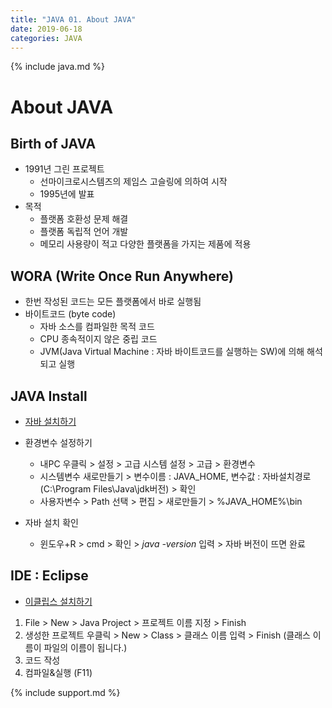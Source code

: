 ```yaml
---
title: "JAVA 01. About JAVA"
date: 2019-06-18
categories: JAVA
---
```


{% include java.md %}

# About JAVA

## Birth of JAVA
- 1991년 그린 프로젝트
  - 선마이크로시스템즈의 제임스 고슬링에 의하여 시작
  - 1995년에 발표
- 목적
  - 플랫폼 호환성 문제 해결
  - 플랫폼 독립적 언어 개발
  - 메모리 사용량이 적고 다양한 플랫폼을 가지는 제품에 적용

## WORA (Write Once Run Anywhere)
- 한번 작성된 코드는 모든 플랫폼에서 바로 실행됨
- 바이트코드 (byte code)
  - 자바 소스를 컴파일한 목적 코드
  - CPU 종속적이지 않은 중립 코드
  - JVM(Java Virtual Machine : 자바 바이트코드를 실행하는 SW)에 의해 해석되고 실행
  
## JAVA Install

* [자바 설치하기](https://www.oracle.com/technetwork/java/javase/downloads/index-jsp-138363.html)

* 환경변수 설정하기
  * 내PC 우클릭 > 설정 > 고급 시스템 설정 > 고급 > 환경변수
  * 시스템변수 새로만들기 > 변수이름 : JAVA_HOME, 변수값 : 자바설치경로(C:\Program Files\Java\jdk버전) > 확인
  * 사용자변수 > Path 선택 > 편집 > 새로만들기 > %JAVA_HOME%\bin
  
* 자바 설치 확인
  * 윈도우+R > cmd > 확인 > *java -version* 입력 > 자바 버전이 뜨면 완료

## IDE : Eclipse

* [이클립스 설치하기](https://eclipse.org)

1. File > New > Java Project > 프로젝트 이름 지정 > Finish
2. 생성한 프로젝트 우클릭 > New > Class > 클래스 이름 입력 > Finish (클래스 이름이 파일의 이름이 됩니다.)
3. 코드 작성
4. 컴파일&실행 (F11)

{% include support.md %}
